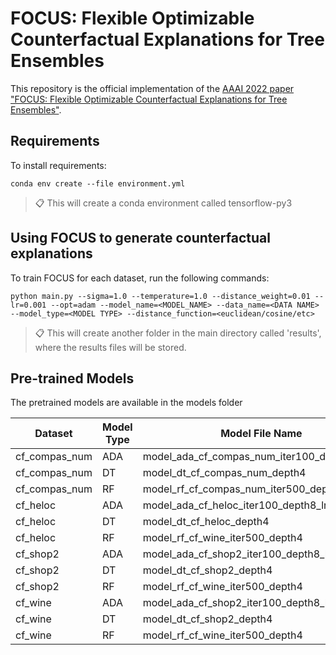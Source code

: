 # FOCUS: Flexible Optimizable Counterfactual Explanations for Tree Ensembles

This repository is the official implementation of the [AAAI 2022 paper "FOCUS: Flexible Optimizable Counterfactual Explanations for Tree Ensembles"](https://arxiv.org/abs/1911.12199). 

## Requirements

To install requirements:

```setup
conda env create --file environment.yml
```

>📋 This will create a conda environment called tensorflow-py3


## Using FOCUS to generate counterfactual explanations

To train FOCUS for each dataset, run the following commands:

```train
python main.py --sigma=1.0 --temperature=1.0 --distance_weight=0.01 --lr=0.001 --opt=adam --model_name=<MODEL_NAME> --data_name=<DATA NAME> --model_type=<MODEL TYPE> --distance_function=<euclidean/cosine/etc>
```

>📋  This will create another folder in the main directory called 'results', where the results files will be stored.


## Pre-trained Models

The pretrained models are available in the models folder

| Dataset         | Model Type | Model File Name                          | Data File Name               |
|----------------|------------|------------------------------------------|------------------------------|
| cf_compas_num  | ADA        | model_ada_cf_compas_num_iter100_depth2_lr0.1 | cf_compas_num_data_test.tsv |
| cf_compas_num  | DT         | model_dt_cf_compas_num_depth4               | cf_compas_num_data_test.tsv |
| cf_compas_num  | RF         | model_rf_cf_compas_num_iter500_depth4       | cf_compas_num_data_test.tsv |
| cf_heloc       | ADA        | model_ada_cf_heloc_iter100_depth8_lr0.1     | cf_heloc_data_test.tsv      |
| cf_heloc       | DT         | model_dt_cf_heloc_depth4                    | cf_heloc_data_test.tsv      |
| cf_heloc       | RF         | model_rf_cf_wine_iter500_depth4             | cf_heloc_data_test.tsv      |
| cf_shop2       | ADA        | model_ada_cf_shop2_iter100_depth8_lr0.1     | cf_shop2_data_test.tsv      |
| cf_shop2       | DT         | model_dt_cf_shop2_depth4                    | cf_shop2_data_test.tsv      |
| cf_shop2       | RF         | model_rf_cf_wine_iter500_depth4             | cf_shop2_data_test.tsv      |
| cf_wine        | ADA        | model_ada_cf_shop2_iter100_depth8_lr0.1     | cf_wine_data_test.tsv       |
| cf_wine        | DT         | model_dt_cf_shop2_depth4                    | cf_wine_data_test.tsv       |
| cf_wine        | RF         | model_rf_cf_wine_iter500_depth4             | cf_wine_data_test.tsv       |

